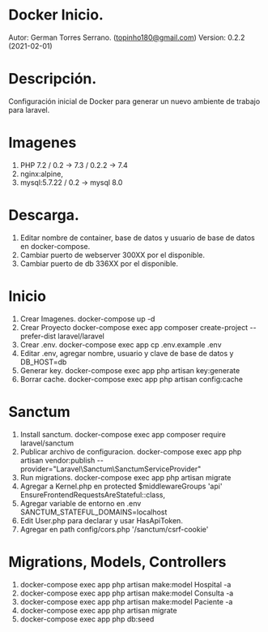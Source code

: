 # Docker Inicio.
Autor: German Torres Serrano. (topinho180@gmail.com)
Version: 0.2.2 (2021-02-01)

# Descripción.
Configuración inicial de Docker para generar un nuevo ambiente de trabajo para laravel.

# Imagenes
1. PHP 7.2 / 0.2 -> 7.3 / 0.2.2 -> 7.4
2. nginx:alpine,
3. mysql:5.7.22 / 0.2 -> mysql 8.0

# Descarga.

1. Editar nombre de container, base de datos y usuario de base de datos en docker-compose.
2. Cambiar puerto de webserver 300XX por el disponible.
3. Cambiar puerto de db 336XX por el disponible.

# Inicio
1. Crear Imagenes. docker-compose up -d
2. Crear Proyecto docker-compose exec app composer create-project --prefer-dist laravel/laravel
3. Crear .env. docker-compose exec app cp .env.example .env
3. Editar .env, agregar nombre, usuario y clave de base de datos y DB_HOST=db
4. Generar key. docker-compose exec app php artisan key:generate
5. Borrar cache. docker-compose exec app php artisan config:cache

# Sanctum
1. Install sanctum.
    docker-compose exec app composer require laravel/sanctum
2. Publicar archivo de configuracion.
    docker-compose exec app php artisan vendor:publish --provider="Laravel\Sanctum\SanctumServiceProvider" 
3. Run migrations. 
    docker-compose exec app php artisan migrate
4. Agregar a Kernel.php en protected $middlewareGroups 'api'
    EnsureFrontendRequestsAreStateful::class, 
5. Agregar variable de entorno en .env
    SANCTUM_STATEFUL_DOMAINS=localhost
6. Edit User.php para declarar y usar HasApiToken.
7. Agregar en path config/cors.php
    '/sanctum/csrf-cookie'

# Migrations, Models, Controllers
001. docker-compose exec app php artisan make:model Hospital -a 
002. docker-compose exec app php artisan make:model Consulta -a
003. docker-compose exec app php artisan make:model Paciente -a 
004. docker-compose exec app php artisan migrate
004. docker-compose exec app php db:seed
